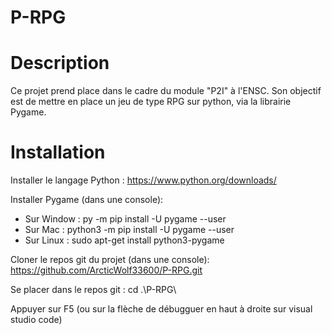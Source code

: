 # P-RPG

# Description
Ce projet prend place dans le cadre du module "P2I" à l'ENSC.
Son objectif est de mettre en place un jeu de type RPG sur python, via la librairie Pygame.

# Installation
Installer le langage Python : https://www.python.org/downloads/

Installer Pygame (dans une console):
* Sur Window : py -m pip install -U pygame --user
* Sur Mac : python3 -m pip install -U pygame --user
* Sur Linux : sudo apt-get install python3-pygame

Cloner le repos git du projet (dans une console): https://github.com/ArcticWolf33600/P-RPG.git

Se placer dans le repos git : cd .\P-RPG\

Appuyer sur F5 (ou sur la flèche de débugguer en haut à droite sur visual studio code)